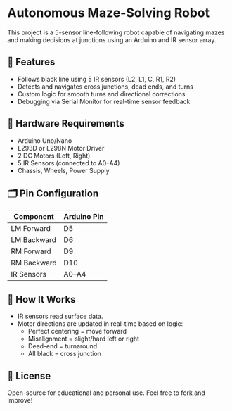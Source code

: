 # Autonomous Maze-Solving Robot

This project is a 5-sensor line-following robot capable of navigating mazes and making decisions at junctions using an Arduino and IR sensor array.

## 🧠 Features

- Follows black line using 5 IR sensors (L2, L1, C, R1, R2)
- Detects and navigates cross junctions, dead ends, and turns
- Custom logic for smooth turns and directional corrections
- Debugging via Serial Monitor for real-time sensor feedback

## 🔧 Hardware Requirements

- Arduino Uno/Nano
- L293D or L298N Motor Driver
- 2 DC Motors (Left, Right)
- 5 IR Sensors (connected to A0–A4)
- Chassis, Wheels, Power Supply

## 🗂️ Pin Configuration

| Component | Arduino Pin |
|----------|--------------|
| LM Forward | D5 |
| LM Backward | D6 |
| RM Forward | D9 |
| RM Backward | D10 |
| IR Sensors | A0–A4 |

## 🚀 How It Works

- IR sensors read surface data.
- Motor directions are updated in real-time based on logic:
  - Perfect centering = move forward
  - Misalignment = slight/hard left or right
  - Dead-end = turnaround
  - All black = cross junction

## 📜 License

Open-source for educational and personal use. Feel free to fork and improve!

